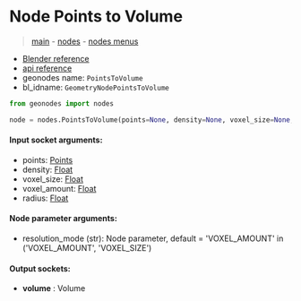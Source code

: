 # Node Points to Volume

> [main](../structure.md) - [nodes](nodes.md) - [nodes menus](nodes_menus.md)

- [Blender reference](https://docs.blender.org/manual/en/latest/modeling/geometry_nodes/point/points_to_volume.html)
- [api reference](https://docs.blender.org/api/current/bpy.types.GeometryNodePointsToVolume.html)
- geonodes name: `PointsToVolume`
- bl_idname: `GeometryNodePointsToVolume`

```python
from geonodes import nodes

node = nodes.PointsToVolume(points=None, density=None, voxel_size=None, voxel_amount=None, radius=None, resolution_mode='VOXEL_AMOUNT')
```

#### Input socket arguments:

- points: [Points](Points.md)
- density: [Float](Float.md)
- voxel_size: [Float](Float.md)
- voxel_amount: [Float](Float.md)
- radius: [Float](Float.md)

#### Node parameter arguments:

- resolution_mode (str): Node parameter, default = 'VOXEL_AMOUNT' in ('VOXEL_AMOUNT', 'VOXEL_SIZE')

#### Output sockets:

- **volume** : Volume

